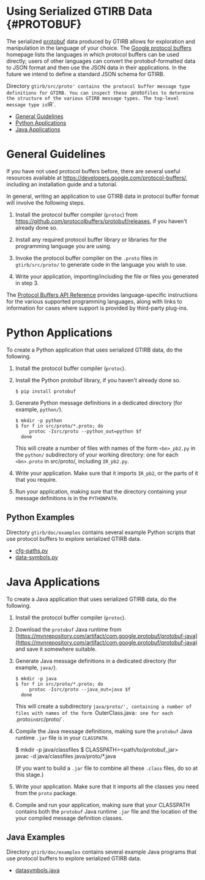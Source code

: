 Using Serialized GTIRB Data          {#PROTOBUF}
===========================

The serialized [protobuf](https://github.com/google/protobuf/wiki)
data produced by GTIRB allows for exploration and manipulation in the
language of your choice. The [Google protocol
buffers](https://developers.google.com/protocol-buffers/) homepage
lists the languages in which protocol buffers can be used directly;
users of other languages can convert the protobuf-formatted data to
JSON format and then use the JSON data in their applications. In the
future we intend to define a standard JSON schema for GTIRB.

Directory `gtirb/src/proto' contains the protocol buffer message type
definitions for GTIRB. You can inspect these `.proto` files to
determine the structure of the various GTIRB message types. The
top-level message type is `IR`.


- [General Guidelines](#general-guidelines)
- [Python Applications](#python-applications)
- [Java Applications](#java-applications)


# General Guidelines

If you have not used protocol buffers before, there are several useful
resources available at
https://developers.google.com/protocol-buffers/, including an
installation guide and a tutorial.

In general, writing an application to use GTIRB data in protocol
buffer format will involve the following steps.

1. Install the protocol buffer compiler (`protoc`) from
   https://github.com/protocolbuffers/protobuf/releases, if you
   haven't already done so.

2. Install any required protocol buffer library or libraries for the
   programming language you are using.

3. Invoke the protocol buffer compiler on the `.proto` files in
   `gtirb/src/proto/` to generate code in the language you wish to use.

4. Write your application, importing/including the file or files you
   generated in step 3.

The [Protocol Buffers API
Reference](https://developers.google.com/protocol-buffers/docs/reference/overview)
provides language-specific instructions for the various supported
programming languages, along with links to information for cases where
support is provided by third-party plug-ins.


# Python Applications

To create a Python application that uses serialized GTIRB data, do the
following.

1. Install the protocol buffer compiler (`protoc`).

2. Install the Python protobuf library, if you haven't already done so.

       $ pip install protobuf

3. Generate Python message definitions in a dedicated directory (for
   example, `python/`).

       $ mkdir -p python
       $ for f in src/proto/*.proto; do
            protoc -Isrc/proto --python_out=python $f
         done

   This will create a number of files with names of the form
   `<bn>_pb2.py` in the `python/` subdirectory of your working
   directory: one for each `<bn>.proto` in src/proto/, including
   `IR_pb2.py`.

4. Write your application. Make sure that it imports `IR_pb2`, or the
   parts of it that you require.

5. Run your application, making sure that the directory containing
   your message definitions is in the `PYTHONPATH`.

## Python Examples

Directory `gtirb/doc/examples` contains several example Python scripts
that use protocol buffers to explore serialized GTIRB data.
- [cfg-paths.py](doc/examples/cfg-paths.py)
- [data-symbols.py](doc/examples/data-symbols.py)


# Java Applications


To create a Java application that uses serialized GTIRB data, do the
following.

1. Install the protocol buffer compiler (`protoc`).

2. Download the `protobuf` Java runtime from
   [https://mvnrepository.com/artifact/com.google.protobuf/protobuf-java](https://mvnrepository.com/artifact/com.google.protobuf/protobuf-java)
   and save it somewhere suitable.

3. Generate Java message definitions in a dedicated directory (for example,
   `java/`).

       $ mkdir -p java
       $ for f in src/proto/*.proto; do
            protoc -Isrc/proto --java_out=java $f
         done

   This will create a subdirectory `java/proto/', containing a number
   of files with names of the form `<bn>OuterClass.java`: one for each
   `<bn>.proto` in `src/proto/`.

4. Compile the Java message definitions, making sure the `protobuf`
   Java runtime `.jar` file is in your `CLASSPATH`.

     $ mkdir -p java/classfiles
     $ CLASSPATH=<path/to/protobuf_jar> \
       javac -d java/classfiles java/proto/*.java

   (If you want to build a `.jar` file to combine all these
   `.class` files, do so at this stage.)

5. Write your application. Make sure that it imports all the classes
   you need from the `proto` package.

6. Compile and run your application, making sure that your CLASSPATH
   contains both the `protobuf` Java runtime `.jar` file and the
   location of the your compiled message definition classes.


## Java Examples

Directory `gtirb/doc/examples` contains several example Java programs
that use protocol buffers to explore serialized GTIRB data.

- [datasymbols.java](doc/examples/datasymbols.java)
